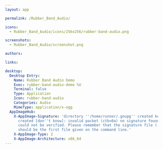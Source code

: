 ```yaml
---
layout: app

permalink: /Rubber_Band_Audio/

icons:
  - Rubber_Band_Audio/icons/256x256/rubber-band-audio.png

screenshots:
  - Rubber_Band_Audio/screenshot.png

authors:

links:

desktop:
  Desktop Entry:
    Name: Rubber Band Audio Demo
    Exec: rubber-band-audio-demo %U
    Terminal: false
    Type: Application
    Icon: rubber-band-audio
    Categories: Audio
    MimeType: application/x-ogg
  AppImageHub:
    X-AppImage-Signature: 'directory ''/home/runner/.gnupg'' created keybox ''/home/runner/.gnupg/pubring.kbx''
      created [don''t know]: invalid packet (ctb=0a) no signature found the signature
      could not be verified. Please remember that the signature file (.sig or .asc)
      should be the first file given on the command line.'
    X-AppImage-Type: 2
    X-AppImage-Architecture: x86_64
---
```

